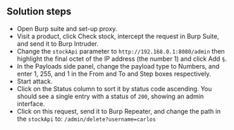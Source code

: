 ## Solution steps

- Open Burp suite and set-up proxy.
- Visit a product, click Check stock, intercept the request in Burp Suite, and send it to Burp Intruder.
- Change the `stockApi` parameter to `http://192.168.0.1:8080/admin` then highlight the final octet of the IP address (the number 1) and click Add `§`.
- In the Payloads side panel, change the payload type to Numbers, and enter 1, 255, and 1 in the From and To and Step boxes respectively.
- Start attack.
- Click on the Status column to sort it by status code ascending. You should see a single entry with a status of `200`, showing an admin interface.
- Click on this request, send it to Burp Repeater, and change the path in the `stockApi` to: `/admin/delete?username=carlos`
